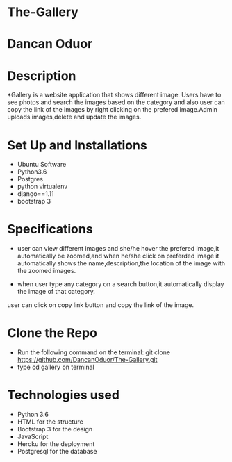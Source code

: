 # The-Gallery
# Dancan Oduor

# Description
*Gallery is a website application that shows different image. Users have to see photos and search the images based on the category and also user can copy the link of the images by right clicking on the prefered image.Admin uploads images,delete and update the images.

# Set Up and Installations
* Ubuntu Software
* Python3.6
* Postgres
* python virtualenv
* django==1.11
* bootstrap 3


# Specifications
* user can view different images and she/he hover the prefered image,it automatically be zoomed,and when he/she click on preferded image it automatically shows the name,description,the location of the image with the zoomed images.

* when user type any category on a search button,it automatically display the image of that category.

user can click on copy link button and copy the link of the image.


# Clone the Repo
* Run the following command on the terminal: git clone https://github.com/DancanOduor/The-Gallery.git
* type cd gallery on terminal

# Technologies used
* Python 3.6
* HTML for the structure
* Bootstrap 3 for the design
* JavaScript
* Heroku for the deployment
* Postgresql for the database
